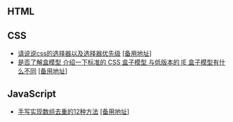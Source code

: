 
## HTML


## CSS

 - [请说说css的选择器以及选择器优先级](https://github.com/yayxs/top-fe-iqa/issues/18)  [[备用地址]](https://top-fe-iqa.netlify.app/guides/css/selector.html)
 - [是否了解盒模型 介绍一下标准的 CSS 盒子模型 与低版本的 IE 盒子模型有什么不同](https://github.com/yayxs/top-fe-iqa/issues/19) [[备用地址]](https://top-fe-iqa.netlify.app/guides/css/box_model.html)


## JavaScript

- [手写实现数组去重的12种方法](https://github.com/yayxs/top-fe-iqa/issues/3) [[备用地址]](https://top-fe-iqa.netlify.app/guides/written/unique.html)
